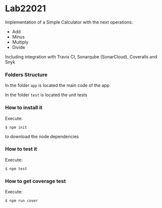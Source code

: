 # Lab22021
Implementation of a Simple Calculator with the next operations:

* Add
* Minus
* Multiply
* Divide

Including integration with Travis CI, Sonarqube (SonarCloud), Coveralls and Snyk

### Folders Structure

In the folder `app` is located the main code of the app

In the folder `test` is located the unit tests

### How to install it

Execute:

```shell
$ npm init
```
to download the node dependencies

### How to test it

Execute:

```shell
$ npm test
```

### How to get coverage test

Execute:

```shell
$ npm run cover
```
